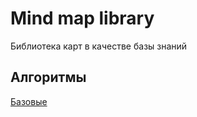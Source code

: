 # Mind map library

Библиотека карт в качестве базы знаний

## Алгоритмы

[Базовые](https://main--heroic-dragon-b8712a.netlify.app/?view=https://github.com/kosukhin/mind-library/raw/main/algoBasics.json)
